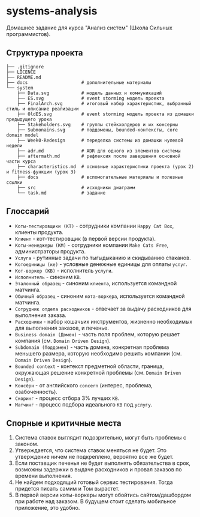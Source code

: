 # systems-analysis
Домашнее задание для курса "Анализ систем" (Школа Сильных программистов).

## Структура проекта
```
├── .gitignore
├── LICENCE
├── README.md
├── docs                    # дополнительные материалы
└── system
    ├── Data.svg            # модель данных и коммуникаций
    ├── ES.svg              # event storming модель проекта 
    ├── FinalArch.svg       # итоговый набор характеристик, выбранный стиль и описание реализации
    ├── OldES.svg           # event storming модель проекта из домашки предыдущего урока
    ├── Stakeholders.svg    # группы стейкхолдеров и их консерны
    ├── Submonains.svg      # поддомены, bounded-контексты, core domain model
    ├── Week0-Redesign      # переделка системы из домашки нулевой недели
    ├── adr.md              # ADR для одного из элементов системы
    ├── aftermath.md        # рефлексия после завершения основной части курса
    ├── characteristics.md  # основные характеристики проекта (урок 2) и fitness-функции (урок 3)
    ├── docs                # вспомогательные материалы и полезные ссылки
    ├── src                 # исходники диаграмм
    └── task.md             # задание
```

## Глоссарий
- `Коты-тестировщики (КТ)` - сотрудники компании `Happy Cat Box`, клиенты продукта.
- `Клиент` - кот-тестировщик (в первой версии продукта).
- `Коты-менеджеры (КМ)` - сотрудники компании `Make Cats Free`, администраторы продукта.
- `Услуга` - рутинные задачи по тыгыдыканию и скидыванию стаканов.
- `Котоединицы (ке)` - условные денежные единицы для оплаты `услуг`.
- `Кот-воркер (КВ)` - исполнитель `услуги`.
- `Исполнитель` - синоним `КВ`.
- `Эталонный образец` - синоним `клиента`, используется командной матчинга.
- `Обычный образец` - синоним `кота-воркера`, используется командной матчинга.
- `Сотрудник отдела расходников` - отвечает за выдачу расходников для выполнения заказа.
- `Расходники` - набор кошачьих инструментов, жизненно необходимых для выполнения заказов, и печенье.
- `Business domain (Домен)` - часть поля проблем, которую решает компания (см. `Domain Driven Design`).
- `Subdomain (Поддомен)` - часть домена, конкретная проблема меньшего размера, которую необходимо решить компании (см. `Domain Driven Design`).
- `Bounded context` - контекст предметной области, граница, окружающая решение конкретной проблемы (см. `Domain Driven Design`).
- `Консёрн` - от английского `concern` (интерес, проблема, озабоченность).
- `Скоринг` - процесс отбора 3% лучших `КВ`.
- `Матчинг` - процесс подбора идеального `КВ` под `услугу`.

## Спорные и критичные места
1. Система ставок выглядит подозрительно, могут быть проблемы с законом.
2. Утверждается, что система ставок меняться не будет. Это утверждение ничем не подкреплено, вероятно все же будет.
3. Если поставщик печенья не будет выполнять обязательства в срок, возможны задержки в выдаче расходников и провал заказов по времени выполнения. 
4. Не найдем подходящий готовый сервис тестирования. Тогда придется писать самим и Том вырастет.
5. В первой версии коты-воркеры могут обойтись сайтом/дашбордом при работе над заказом. В будущем стоит сделать мобильное приложение, это удобно.
